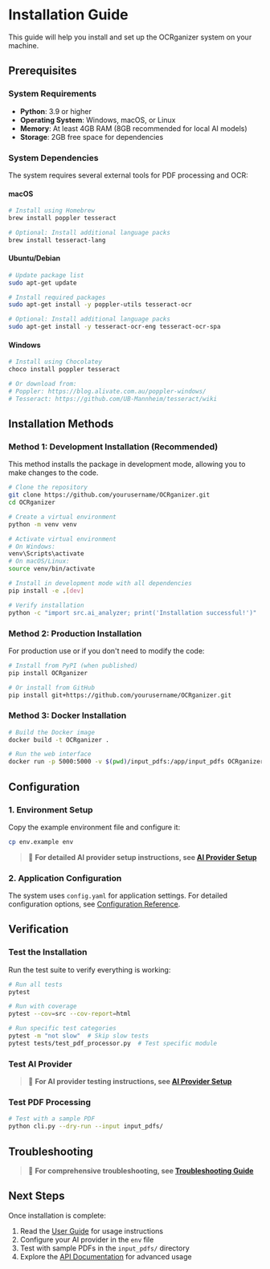 # Installation Guide

This guide will help you install and set up the OCRganizer system on your machine.

## Prerequisites

### System Requirements

- **Python**: 3.9 or higher
- **Operating System**: Windows, macOS, or Linux
- **Memory**: At least 4GB RAM (8GB recommended for local AI models)
- **Storage**: 2GB free space for dependencies

### System Dependencies

The system requires several external tools for PDF processing and OCR:

#### macOS
```bash
# Install using Homebrew
brew install poppler tesseract

# Optional: Install additional language packs
brew install tesseract-lang
```

#### Ubuntu/Debian
```bash
# Update package list
sudo apt-get update

# Install required packages
sudo apt-get install -y poppler-utils tesseract-ocr

# Optional: Install additional language packs
sudo apt-get install -y tesseract-ocr-eng tesseract-ocr-spa
```

#### Windows
```powershell
# Install using Chocolatey
choco install poppler tesseract

# Or download from:
# Poppler: https://blog.alivate.com.au/poppler-windows/
# Tesseract: https://github.com/UB-Mannheim/tesseract/wiki
```

## Installation Methods

### Method 1: Development Installation (Recommended)

This method installs the package in development mode, allowing you to make changes to the code.

```bash
# Clone the repository
git clone https://github.com/yourusername/OCRganizer.git
cd OCRganizer

# Create a virtual environment
python -m venv venv

# Activate virtual environment
# On Windows:
venv\Scripts\activate
# On macOS/Linux:
source venv/bin/activate

# Install in development mode with all dependencies
pip install -e .[dev]

# Verify installation
python -c "import src.ai_analyzer; print('Installation successful!')"
```

### Method 2: Production Installation

For production use or if you don't need to modify the code:

```bash
# Install from PyPI (when published)
pip install OCRganizer

# Or install from GitHub
pip install git+https://github.com/yourusername/OCRganizer.git
```

### Method 3: Docker Installation

```bash
# Build the Docker image
docker build -t OCRganizer .

# Run the web interface
docker run -p 5000:5000 -v $(pwd)/input_pdfs:/app/input_pdfs OCRganizer
```

## Configuration

### 1. Environment Setup

Copy the example environment file and configure it:

```bash
cp env.example env
```

> 📖 **For detailed AI provider setup instructions, see [AI Provider Setup](ai-provider-setup.md)**

### 2. Application Configuration

The system uses `config.yaml` for application settings. For detailed configuration options, see [Configuration Reference](configuration.md).

## Verification

### Test the Installation

Run the test suite to verify everything is working:

```bash
# Run all tests
pytest

# Run with coverage
pytest --cov=src --cov-report=html

# Run specific test categories
pytest -m "not slow"  # Skip slow tests
pytest tests/test_pdf_processor.py  # Test specific module
```

### Test AI Provider

> 📖 **For AI provider testing instructions, see [AI Provider Setup](ai-provider-setup.md)**

### Test PDF Processing

```bash
# Test with a sample PDF
python cli.py --dry-run --input input_pdfs/
```

## Troubleshooting

> 📖 **For comprehensive troubleshooting, see [Troubleshooting Guide](troubleshooting.md)**

## Next Steps

Once installation is complete:

1. Read the [User Guide](user-guide.md) for usage instructions
2. Configure your AI provider in the `env` file
3. Test with sample PDFs in the `input_pdfs/` directory
4. Explore the [API Documentation](api.md) for advanced usage
